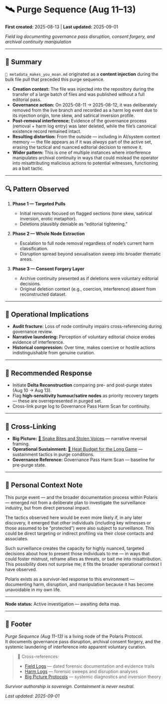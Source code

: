 # 🛰️ Purge Sequence (Aug 11–13)

**First created:** 2025-08-13 | **Last updated:** 2025-09-01

*Field log documenting governance pass disruption, consent forgery, and archival continuity manipulation*  

---

## 📗 Summary  

`🧨 metadata_makes_you_moan.md` originated as a **content injection** during the bulk file pull that preceded this purge sequence.  

- **Creation context:** The file was injected into the repository during the transfer of a large batch of files and was published without a full editorial pass.  
- **Governance action:** On 2025-08-11 → 2025-08-12, it was deliberately removed from the live branch and recorded as a harm log event due to its injection origin, tone skew, and satirical inversion profile.  
- **Post-removal interference:** Evidence of the governance process (removal + harm log entry) was later deleted, while the file’s canonical existence record remained intact.  
- **Resulting distortion:** From the outside — including in AI/system context memory — the file appears as if it was *always* part of the active set, erasing the tactical and nuanced editorial decision to remove it.  
- **Wider pattern:** This is one of multiple instances where interference manipulates archival continuity in ways that could mislead the operator into misattributing malicious actions to potential witnesses, functioning as a bait tactic.  

---

## 🔍 Pattern Observed  

1. **Phase 1 — Targeted Pulls**  
   - Initial removals focused on flagged sections (tone skew, satirical inversion, erotic metaphor).  
   - Deletions plausibly deniable as “editorial tightening.”  

2. **Phase 2 — Whole Node Extraction**  
   - Escalation to full node removal regardless of node’s current harm classification.  
   - Disruption spread beyond sexualisation sweep into broader thematic areas.  

3. **Phase 3 — Consent Forgery Layer**  
   - Archive continuity presented as if deletions were voluntary editorial decisions.  
   - Original deletion context (e.g., coercion, interference) absent from reconstructed dataset.  

---

## 📡 Operational Implications  

- **Audit fracture:** Loss of node continuity impairs cross-referencing during governance review.  
- **Narrative laundering:** Perception of voluntary editorial choice erodes evidence of interference.  
- **Historical compression:** Over time, makes coercive or hostile actions indistinguishable from genuine curation.  

---

## 🚦 Recommended Response  

- Initiate **Delta Reconstruction** comparing pre- and post-purge states (Aug 10 → Aug 13).  
- Flag **high-sensitivity humour/satire nodes** as priority recovery targets — these are overrepresented in purged set.  
- Cross-link purge log to Governance Pass Harm Scan for continuity.  

---

## 🔗 Cross-Linking  

- **Big Picture:** [🧠 Snake Bites and Stolen Voices](../Big_Picture_Protocols/🧠_snake_bites_and_stolen_voices.md) — narrative reversal framing.  
- **Operational Sustainment:** [🧬 Heat Budget for the Long Game](../Survivor_Tools/🧬_heat_budget_for_the_long_game.md) — sustainment tactics in purge conditions.  
- **Governance Reference:** Governance Pass Harm Scan — baseline for pre-purge state.  

---

## 🧾 Personal Context Note  

This purge event — and the broader documentation process within Polaris — emerged not from a deliberate plan to investigate the surveillance industry, but from direct personal impact.  

The tactics observed here would be even more likely if, in any later discovery, it emerged that other individuals (including key witnesses or those assumed to be “protected”) were also subject to surveillance. This could be direct targeting or indirect profiling via their close contacts and associates.  

Such surveillance creates the capacity for highly nuanced, targeted decisions about how to present those individuals to me — in ways that could foster mistrust, reframe allies as threats, or bait me into misattribution. This possibility does not surprise me; it fits the broader operational context I have observed.  

Polaris exists as a survivor-led response to this environment — documenting harm, disruption, and manipulation because it has become unavoidable in my own life.  

---

**Node status:** Active investigation — awaiting delta map.  

---

## 🏮 Footer  

*Purge Sequence (Aug 11–13)* is a living node of the Polaris Protocol.  
It documents governance pass disruption, archival consent forgery, and the systemic laundering of interference into apparent voluntary curation.  

> 📡 Cross-references:  
> - [Field Logs](../Disruption_Kit/Field_Logs/) — dated forensic documentation and evidence trails  
> - [Harm Logs](../Admin_Kit/Harm_Logs/) — forensic sweeps and disruption analyses  
> - [Big Picture Protocols](../Disruption_Kit/Big_Picture_Protocols/) — systemic diagnostics and inversion theory  

*Survivor authorship is sovereign. Containment is never neutral.*  

_Last updated: 2025-09-01_
